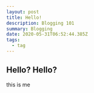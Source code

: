```yaml
---
layout: post
title: Hello!
description: Blogging 101
summary: Blogging
date: 2020-05-31T06:52:44.385Z
tags:
  - tag
---
```

## Hello? Hello?

this is me